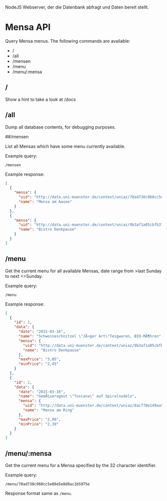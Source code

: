 NodeJS Webserver, der die Datenbank abfragt und Daten bereit stellt.

# Mensa API

Query Mensa menus. The following commands are available:

* /
* /all
* /mensen
* /menu
* /menu/:mensa

## /

Show a hint to take a look at /docs

## /all

Dump all database contents, for debugging purposes.

##/mensen

List all Mensas which have some menu currently available.

Example query:

`/mensen`

Example response:

```JSON
[
  {
    "mensa": {
      "uid": "http://data.uni-muenster.de/context/uniaz/70ad738c960cc5e88e5e8d8ac1b5975e",
      "name": "Mensa am Aasee"
    }
  },
  {
    "mensa": {
      "uid": "http://data.uni-muenster.de/context/uniaz/9b3af1a05cbfb372bc205d86760a6afa",
      "name": "Bistro Denkpause"
    }
  }
]
```

## /menu

Get the current menu for all available Mensas, date range from >last Sunday to next <=Sunday.

Example query:

`/menu`

Example response:

```JSON
[
  {
    "id": 1,
    "data": {
      "date": "2015-03-16",
      "name": "Schweineschnitzel \"JÃ¤ger Art\"Teigwaren, BIO-MÃ¶hren",
      "mensa": {
        "uid": "http://data.uni-muenster.de/context/uniaz/9b3af1a05cbfb372bc205d86760a6afa",
        "name": "Bistro Denkpause"
      },
      "maxPrice": "3,05",
      "minPrice": "2,45"
    }
  },
  {
    "id": 2,
    "data": {
      "date": "2015-03-16",
      "name": "GemÃ¼seragout \"Toscana\" auf Spiralnudeln",
      "mensa": {
        "uid": "http://data.uni-muenster.de/context/uniaz/8ac770e149aa52077f85189c390e9571",
        "name": "Mensa am Ring"
      },
      "maxPrice": "2,90",
      "minPrice": "2,30"
    }
  }
]
```

## /menu/:mensa

Get the current menu for a Mensa specified by the 32 character identifier.

Example query:

`/menu/70ad738c960cc5e88e5e8d8ac1b5975e`

Response format same as `/menu`.
